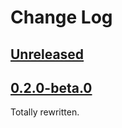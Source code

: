 # Change Log

## [Unreleased]

## [0.2.0-beta.0]

Totally rewritten.

[Unreleased]: <https://github.com/lo48576/iri-string/compare/v0.2.0-beta.0...develop>
[0.2.0-beta.0]: <https://github.com/lo48576/iri-string/releases/tag/v0.2.0-beta.0>
